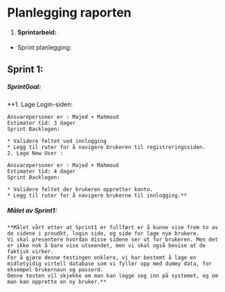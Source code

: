 # Planlegging raporten 
1. #### Sprintarbeid: 
* Sprint planlegging:
## Sprint 1: 
 ##### SprintGoal:
   **1. Lage Login-siden:
   
    Ansvarepersoner er : Majed + Mahmoud     
    Estimater tid: 3 dager 
    Sprint Backlogen:

    * Validere feltet ved innlogging 
    * Legg til ruter for å navigere brukeren til registreringssiden.
    2. Lage New User : 

    Ansvarepersoner er : Majed + Mahmoud
    Estimater tid: 4 dager
    Sprint Backlogen:

    * Validere feltet der brukeren oppretter konto. 
    * Legg til ruter for å navigere brukerne til innlogging.**

##### Målet av Sprint1:
    **Målet vårt etter at Sprint1 er fullført er å kunne vise frem to av de sidene i proudkt, login side, og side for lage nye brukere.
    Vi skal presentere hvordan disse sidene ser ut for brukeren. Men det er ikke nok å bare vise utseendet, men vi skal også bevise at de faktisk virker.
    For å gjøre denne testingen enklere, vi har bestemt å lage en midletyidig virtell database som vi fyller opp med dummy data, for eksempel brukernavn og passord.
    Denne testen vil skjekke om man kan logge seg inn på systemet, og om man kan opprette en ny bruker.**



